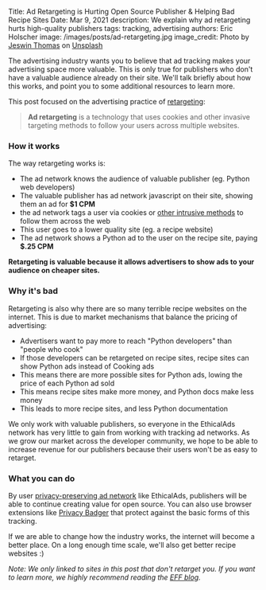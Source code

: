 Title: Ad Retargeting is Hurting Open Source Publisher & Helping Bad Recipe Sites
Date: Mar 9, 2021
description: We explain why ad retargeting hurts high-quality publishers
tags: tracking, advertising
authors: Eric Holscher
image: /images/posts/ad-retargeting.jpg
image_credit: <span>Photo by <a href="https://unsplash.com/@jeswinthomas?utm_source=unsplash&amp;utm_medium=referral&amp;utm_content=creditCopyText">Jeswin Thomas</a> on <a href="https://unsplash.com/s/photos/watching?utm_source=unsplash&amp;utm_medium=referral&amp;utm_content=creditCopyText">Unsplash</a></span>

The advertising industry wants you to believe that ad tracking makes your advertising space more valuable.
This is only true for publishers who don't have a valuable audience already on their site.
We'll talk briefly about how this works,
and point you to some additional resources to learn more.

This post focused on the advertising practice of [retargeting](https://en.wikipedia.org/wiki/Behavioral_retargeting):

> **Ad retargeting** is a technology that uses cookies and other invasive targeting methods to follow your users across multiple websites.

### How it works

The way retargeting works is:

* The ad network knows the audience of valuable publisher (eg. Python web developers)
* The valuable publisher has ad network javascript on their site, showing them an ad for **$1 CPM**
* the ad network tags a user via cookies or [other intrusive methods](https://www.eff.org/deeplinks/2015/02/under-senate-pressure-verizon-improves-its-supercookie-opt-out) to follow them across the web
* This user goes to a lower quality site (eg. a recipe website)
* The ad network shows a Python ad to the user on the recipe site, paying **$.25 CPM**

**Retargeting is valuable because it allows advertisers to show ads to your audience on cheaper sites.**

### Why it's bad

Retargeting is also why there are so many terrible recipe websites on the internet.
This is due to market mechanisms that balance the pricing of advertising:

* Advertisers want to pay more to reach "Python developers" than "people who cook"
* If those developers can be retargeted on recipe sites, recipe sites can show Python ads instead of Cooking ads
* This means there are more possible sites for Python ads, lowing the price of each Python ad sold
* This means recipe sites make more money, and Python docs make less money
* This leads to more recipe sites, and less Python documentation

We only work with valuable publishers,
so everyone in the EthicalAds network has very little to gain from working with tracking ad networks.
As we grow our market across the developer community,
we hope to be able to increase revenue for our publishers because their users won't be as easy to retarget.

### What you can do

By user [privacy-preserving ad network](/publishers/) like EthicalAds,
publishers will be able to continue creating value for open source.
You can also use browser extensions like [Privacy Badger](https://privacybadger.org/) that protect against the basic forms of this tracking.

If we are able to change how the industry works,
the internet will become a better place.
On a long enough time scale, we'll also get better recipe websites :)

*Note: We only linked to sites in this post that don't retarget you.
If you want to learn more, we highly recommend reading the [EFF blog](https://www.eff.org/).*
